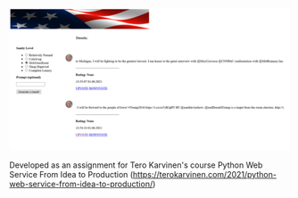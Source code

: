 ![alt text](screenshot.PNG)



Developed as an assignment for Tero Karvinen's course Python Web Service From Idea to Production (https://terokarvinen.com/2021/python-web-service-from-idea-to-production/)

